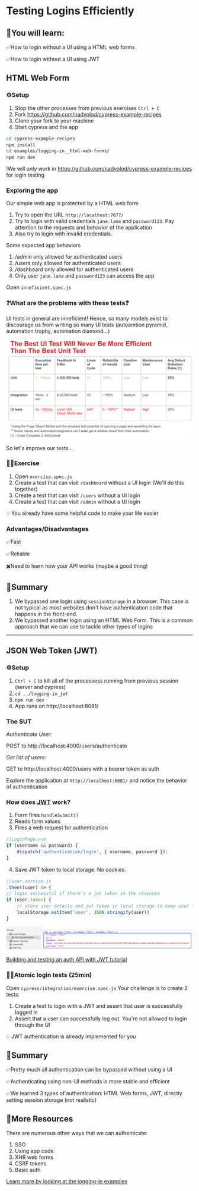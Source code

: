 # Testing Logins Efficiently

## 🧠You will learn:

✅How to login without a UI using a HTML web forms 

✅How to login without a UI using JWT

## HTML Web Form

### ⚙️Setup

1. Stop the other processes from previous exercises `Ctrl + C`
2. Fork https://github.com/nadvolod/cypress-example-recipes
3. Clone your fork to your machine
1. Start cypress and the app
```bash
cd cypress-example-recipes
npm install
cd examples/logging-in__html-web-forms/
npm run dev
```

!We will only work in https://github.com/nadvolod/cypress-example-recipes for login testing

### Exploring the app

Our simple web app is protected by a HTML web form

1. Try to open the URL `http://localhost:7077/`
2. Try to login with valid credentials `jane.lane` and `password123`. Pay attention to the requests and behavior of the application
3. Also try to login with invalid credentials.

Some expected app behaviors
1. /admin only allowed for authenticated users
2. /users only allowed for authenticated users
2. /dashboard only allowed for authenticated users
3. Only user `jane.lane` and `password123` can access the app


Open `inneficient.spec.js` 

### ❓What are the problems with these tests❓

UI tests in general are inneficient! Hence, so many models exist to discourage us from writing so many UI tests (autoamtion pyramid, automation trophy, automation diamond...)

![Testing types comparison](./images/testing%20comparison%20chart.png)

So let's improve our tests...

### 🏋️‍♀️Exercise

1. Open `exercise.spec.js`
1. Create a test that can visit `/dashboard` without a UI login (We'll do this together)
2. Create a test that can visit `/users` without a UI login
3. Create a test that can visit `/admin` without a UI login

💡 You already have some helpful code to make your life easier 

### Advantages/Disadvantages
✅Fast

✅Reliable

✖️Need to learn how your API works (maybe a good thing)

## 📔Summary

1. We bypassed one login using `sessionStorage` in a browser. This case is not typical as most websites don't have authentication code that happens in the front-end.
2. We bypassed another login using an HTML Web Form. This is a common approach that we can use to tackle other types of logins

---

## JSON Web Token (JWT)

### ⚙️Setup
1. `Ctrl + C` to kill all of the processess running from previous session (server and cypress)
2. `cd ../logging-in_jwt`
3. `npm run dev`
4. App runs on http://localhost:8081/

### The SUT

*Authenticate User:* 


POST to http://localhost:4000/users/authenticate

*Get list of users:*

 GET to http://localhost:4000/users with a bearer token as auth

Explore the application at `http://localhost:8081/` and notice the behavior of authentication

### How does [JWT](https://jwt.io/introduction) work?
1. Form fires `handleSubmit()`
2. Reads form values
3. Fires a web request for authentication

```js
//LoginPage.vue
if (username && password) {
    dispatch('authentication/login', { username, password });
}
```
4. Save JWT token to local storage. No cookies. 

```js
//user.service.js
.then((user) => {
// login successful if there's a jwt token in the response
if (user.token) {
    // store user details and jwt token in local storage to keep user logged in between page refreshes
    localStorage.setItem('user', JSON.stringify(user))
}
```
![tokenAdded](./images/TokenAdded.png )

[Building and testing an auth API with JWT tutorial](https://www.youtube.com/watch?v=klIAT82UtVs)

### 🏋️‍♀️Atomic login tests (25min)

Open `cypress/integration/exercise.spec.js`
Your challenge is to create 2 tests:
1. Create a test to login with a JWT and assert that user is successfully logged in
2. Assert that a user can successfully log out. You're not allowed to login through the UI

💡 JWT authentication is already implemented for you

## 📝Summary

✅Pretty much all authentication can be bypassed without using a UI

✅Authenticating using non-UI methods is more stable and efficient

✅We learned 3 types of authentication: HTML Web forms, JWT, directly setting session storage (not realistic)

## 📔More Resources

There are numerous other ways that we can authenticate:
1. SSO
2. Using app code
3. XHR web forms
4. CSRF tokens
5. Basic auth

[Learn more by looking at the logging-in examples](https://github.com/nadvolod/cypress-example-recipes)